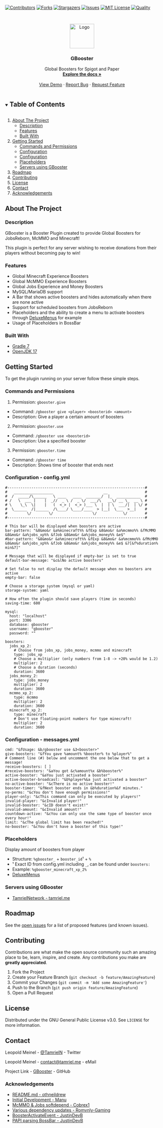 <!-- PROJECT SHIELDS -->
[![Contributors][contributors-shield]][contributors-url]
[![Forks][forks-shield]][forks-url]
[![Stargazers][stars-shield]][stars-url]
[![Issues][issues-shield]][issues-url]
[![MIT License][license-shield]][license-url]
[![Quality][quality-shield]][quality-url]

<!-- PROJECT LOGO -->
<!--suppress ALL -->
<br />
<p align="center">
  <a href="https://github.com/TamrielNetwork/GBooster">
    <img src="images/logo.png" alt="Logo" width="80" height="80">
  </a>

<h3 align="center">GBooster</h3>

  <p align="center">
    Global Boosters for Spigot and Paper
    <br />
    <a href="https://github.com/TamrielNetwork/GBooster"><strong>Explore the docs »</strong></a>
    <br />
    <br />
    <a href="https://github.com/TamrielNetwork/GBooster">View Demo</a>
    ·
    <a href="https://github.com/TamrielNetwork/GBooster/issues">Report Bug</a>
    ·
    <a href="https://github.com/TamrielNetwork/GBooster/issues">Request Feature</a>
  </p>

<!-- TABLE OF CONTENTS -->
<details open="open">
  <summary><h2 style="display: inline-block">Table of Contents</h2></summary>
  <ol>
    <li>
      <a href="#about-the-project">About The Project</a>
      <ul>
        <li><a href="#description">Description</a></li>
        <li><a href="#features">Features</a></li>
        <li><a href="#built-with">Built With</a></li>
      </ul>
    </li>
    <li>
      <a href="#getting-started">Getting Started</a>
      <ul>
        <li><a href="#commands-and-permissions">Commands and Permissions</a></li>
        <li><a href="#configuration - config.yml">Configuration</a></li>
        <li><a href="#configuration - messages.yml">Configuration</a></li>
        <li><a href="#placeholders">Placeholders</a></li>
        <li><a href="#servers-using-gbooster">Servers using GBooster</a></li>
      </ul>
    </li>
    <li><a href="#roadmap">Roadmap</a></li>
    <li><a href="#contributing">Contributing</a></li>
    <li><a href="#license">License</a></li>
    <li><a href="#contact">Contact</a></li>
    <li><a href="#acknowledgements">Acknowledgements</a></li>
  </ol>
</details>

<!-- ABOUT THE PROJECT -->

## About The Project

### Description

GBooster is a Booster Plugin created to provide Global Boosters for JobsReborn, McMMO and Minecraft!

This plugin is perfect for any server wishing to receive donations from their players without becoming pay to win!

### Features

* Global Minecraft Experience Boosters
* Global McMMO Experience Boosters
* Global Jobs Experience and Money Boosters
* MySQL/MariaDB support
* A Bar that shows active boosters and hides automatically when there are none active
* Support for scheduled boosters from JobsReborn
* Placeholders and the ability to create a menu to activate boosters
  through [DeluxeMenus](https://www.spigotmc.org/resources/deluxemenus.11734/) for example
* Usage of Placeholders in BossBar

### Built With

* [Gradle 7](https://docs.gradle.org/7.4/release-notes.html)
* [OpenJDK 17](https://openjdk.java.net/projects/jdk/17/)

<!-- GETTING STARTED -->

## Getting Started

To get the plugin running on your server follow these simple steps.

### Commands and Permissions

1. Permission: `gbooster.give`

* Command: `/gbooster give <player> <boosterid> <amount>`
* Description: Give a player a certain amount of boosters

2. Permission: `gbooster.use`

* Command: `/gbooster use <boosterid>`
* Description: Use a specified booster

3. Permission: `gbooster.time`

* Command: `/gbooster time`
* Description: Shows time of booster that ends next

### Configuration - config.yml

```
#---------------------------------------------------------------#
#   __________________                       __                 #
#  /  _____/\______   \ ____   ____  _______/  |_  ___________  #
# /   \  ___ |    |  _//  _ \ /  _ \/  ___/\   __\/ __ \_  __ \ #
# \    \_\  \|    |   (  <_> |  <_> )___ \  |  | \  ___/|  | \/ #
#  \______  /|______  /\____/ \____/____  > |__|  \___  >__|    #
#         \/        \/                  \/            \/        #
#---------------------------------------------------------------#

# This bar will be displayed when boosters are active
bar-pattern: "&8&mo&r &a%minecraft%% &fExp &8&mo&r &a%mcmmo%% &fMcMMO &8&mo&r &a%jobs_xp%% &fJob &8&mo&r &a%jobs_money%% &e$"
#bar-pattern: "&8&mo&r &a%minecraft%% &fExp &8&mo&r &a%mcmmo%% &fMcMMO &8&mo&r &a%jobs_xp%% &fJob &8&mo&r &a%jobs_money%% &e$ &7[&f%duration% min&7]"

# Message that will be displayed if empty-bar is set to true
default-bar-message: "&c&lNo active boosters"

# Set false to not display the default message when no boosters are active
empty-bar: false

# Choose a storage system (mysql or yaml)
storage-system: yaml

# How often the plugin should save players (time in seconds)
saving-time: 600

mysql:
  host: "localhost"
  port: 3306
  database: gbooster
  username: "gbooster"
  password: ""

boosters:
  jobs_xp_2:
    # Choose from jobs_xp, jobs_money, mcmmo and minecraft
    type: jobs_xp
    # Choose a multiplier (only numbers from 1-8 -> +20% would be 1.2)
    multiplier: 2
    # Choose a duration (seconds)
    duration: 3600
  jobs_money_2:
    type: jobs_money
    multiplier: 2
    duration: 3600
  mcmmo_xp_2:
    type: mcmmo
    multiplier: 2
    duration: 3600
  minecraft_xp_2:
    type: minecraft
    # Don't use floating-point numbers for type minecraft!
    multiplier: 2
    duration: 3600
```

### Configuration - messages.yml

```
cmd: "&fUsage: &b/gbooster use &3<booster>"
give-boosters: "&fYou gave %amount% %booster% to %player%"
# Comment line (#) below and uncomment the one below that to get a message!
receive-boosters: [ ]
#receive-boosters: "&aYou got &c%amount%x &b%booster%"
active-booster: "&aYou just activated a booster"
active-booster-broadcast: "&b%player%&a just activated a booster"
no-active-booster: "&cThere is no active booster!"
booster-timer: "&fNext booster ends in &b%duration%&f minutes."
no-perms: "&cYou don't have enough permissions!"
player-only: "&cThis command can only be executed by players!"
invalid-player: "&cInvalid player!"
invalid-booster: "&cID doesn't exist!"
invalid-amount: "&cInvalid amount!"
countdown-active: "&cYou can only use the same type of booster once every hour!"
limit: "&cThe global limit has been reached!"
no-booster: "&cYou don't have a booster of this type!"
```

### Placeholders

Display amount of boosters from player

* Structure: `%gbooster_` + `booster_id`¹ + `%`
* ¹ Exact ID from config.yml including `_`, can be found under `boosters:`
* Example: `%gbooster_minecraft_xp_2%`
* [DeluxeMenus](https://github.com/TamrielNetwork/GBooster/blob/main/DeluxeMenus/gui_menus/booster_menu.yml)

### Servers using GBooster

* [TamrielNetwork - tamriel.me](https://tamriel.site)

<!-- ROADMAP -->

## Roadmap

See the [open issues](https://github.com/TamrielNetwork/GBooster/issues) for a list of proposed features (and known
issues).

<!-- CONTRIBUTING -->

## Contributing

Contributions are what make the open source community such an amazing place to be, learn, inspire, and create. Any
contributions you make are **greatly appreciated**.

1. Fork the Project
2. Create your Feature Branch (`git checkout -b feature/AmazingFeature`)
3. Commit your Changes (`git commit -m 'Add some AmazingFeature'`)
4. Push to the Branch (`git push origin feature/AmazingFeature`)
5. Open a Pull Request

<!-- LICENSE -->

## License

Distributed under the GNU General Public License v3.0. See `LICENSE` for more information.

<!-- CONTACT -->

## Contact

Leopold Meinel - [@TamrielN](https://twitter.com/TamrielN) - Twitter

Leopold Meinel - [contact@tamriel.me](mailto:contact@tamriel.me) - eMail

Project Link - [GBooster](https://github.com/TamrielNetwork/GBooster) - GitHub

<!-- ACKNOWLEDGEMENTS -->

### Acknowledgements

* [README.md - othneildrew](https://github.com/othneildrew/Best-README-Template)
* [Initial Development - Manu](https://github.com/zManu27/)
* [McMMO & Jobs softdepend - Cobrex1](https://github.com/cobrex1/)
* [Various dependency updates - Romvnly-Gaming](https://github.com/Romvnly-Gaming)
* [BoosterActivateEvent - JustinDevB](https://github.com/JustinDevB)
* [PAPI parsing BossBar - JustinDevB](https://github.com/JustinDevB)

<!-- MARKDOWN LINKS & IMAGES -->

[contributors-shield]: https://img.shields.io/github/contributors-anon/TamrielNetwork/GBooster?style=for-the-badge

[contributors-url]: https://github.com/TamrielNetwork/GBooster/graphs/contributors

[forks-shield]: https://img.shields.io/github/forks/TamrielNetwork/GBooster?label=Forks&style=for-the-badge

[forks-url]: https://github.com/TamrielNetwork/GBooster/network/members

[stars-shield]: https://img.shields.io/github/stars/TamrielNetwork/GBooster?style=for-the-badge

[stars-url]: https://github.com/TamrielNetwork/GBooster/stargazers

[issues-shield]: https://img.shields.io/github/issues/TamrielNetwork/GBooster?style=for-the-badge

[issues-url]: https://github.com/TamrielNetwork/GBooster/issues

[license-shield]: https://img.shields.io/github/license/TamrielNetwork/GBooster?style=for-the-badge

[license-url]: https://github.com/TamrielNetwork/GBooster/blob/main/LICENSE

[quality-shield]: https://img.shields.io/codefactor/grade/github/TamrielNetwork/GBooster?style=for-the-badge

[quality-url]: https://www.codefactor.io/repository/github/TamrielNetwork/GBooster

